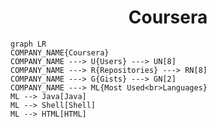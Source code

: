 <h1 align="center">Coursera</h1>

```mermaid
graph LR
COMPANY_NAME{Coursera}
COMPANY_NAME ---> U{Users} ---> UN[8]
COMPANY_NAME ---> R{Repositories} ---> RN[8]
COMPANY_NAME ---> G{Gists} ---> GN[2]
COMPANY_NAME ---> ML{Most Used<br>Languages}
ML --> Java[Java]
ML --> Shell[Shell]
ML --> HTML[HTML]
```
